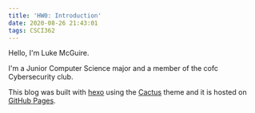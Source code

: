 ```yaml
---
title: 'HW0: Introduction'
date: 2020-08-26 21:43:01
tags: CSCI362
---
```


Hello, I'm Luke McGuire.

I'm a Junior Computer Science major and a member of the cofc Cybersecurity club.

This blog was built with [hexo](https://hexo.io) using the [Cactus](https://github.com/probberechts/hexo-theme-cactus) theme and it is hosted on [GitHub Pages](https://pages.github.com/).
